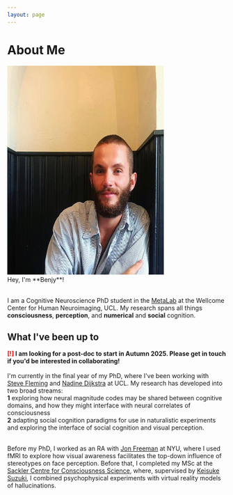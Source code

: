 ```yaml
---
layout: page
---
```


# About Me

<img src="images/me.jpg" class="floatpic" width="360" height="480">
<br>
Hey, I'm **Benjy**! <br><br>

I am a Cognitive Neuroscience PhD student in the <a href="https://metacoglab.org/">MetaLab</a> at the Wellcome Center for Human Neuroimaging, UCL. My research spans all things **consciousness**, **perception**, and **numerical** and **social** cognition. 


## What I've been up to

**<font color='red'>[!]</font> I am looking for a post-doc to start in Autumn 2025. Please get in touch if you'd be interested in collaborating!**
<br>
<br>
I'm currently in the final year of my PhD, where I've been working with <a href="https://www.ucl.ac.uk/pals/people/steve-fleming">Steve Fleming</a> and <a href="https://sites.google.com/view/nadinedijkstra/about-me?authuser=0">Nadine Dijkstra</a> at UCL. My research has developed into two broad streams: <br>**1** exploring how neural magnitude codes may be shared between cognitive domains, and how they might interface with neural correlates of consciousness <br>**2** adapting social cognition paradigms for use in naturalistic experiments and exploring the interface of social cognition and visual perception.<br><br>

Before my PhD, I worked as an RA with <a href="https://www.freemanlab.org/">Jon Freeman</a> at NYU, where I used fMRI to explore how visual awareness facilitates the top-down influence of stereotypes on face perception. Before that, I completed my MSc at the <a href="https://www.sussex.ac.uk/research/centres/sussex-centre-for-consciousness-science/">Sackler Centre for Consciousness Science</a>, where, supervised by <a href="https://sites.google.com/view/keisukesuzuki/home?authuser=0">Keisuke Suzuki</a>, I combined psychophysical experiments with virtual reality models of hallucinations.


